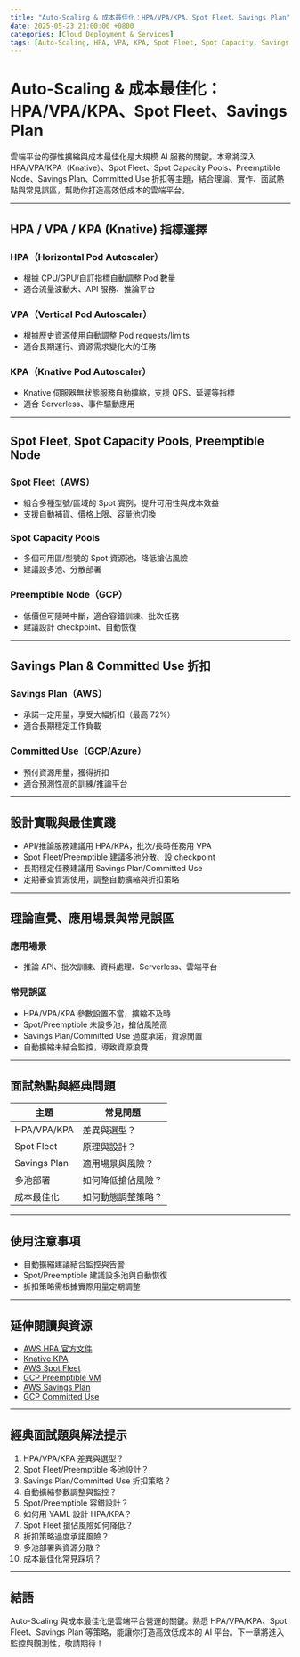 ```yaml
---
title: "Auto-Scaling & 成本最佳化：HPA/VPA/KPA、Spot Fleet、Savings Plan"
date: 2025-05-23 21:00:00 +0800
categories: [Cloud Deployment & Services]
tags: [Auto-Scaling, HPA, VPA, KPA, Spot Fleet, Spot Capacity, Savings Plan, Committed Use, 成本最佳化]
---
```


# Auto-Scaling & 成本最佳化：HPA/VPA/KPA、Spot Fleet、Savings Plan

雲端平台的彈性擴縮與成本最佳化是大規模 AI 服務的關鍵。本章將深入 HPA/VPA/KPA（Knative）、Spot Fleet、Spot Capacity Pools、Preemptible Node、Savings Plan、Committed Use 折扣等主題，結合理論、實作、面試熱點與常見誤區，幫助你打造高效低成本的雲端平台。

---

## HPA / VPA / KPA (Knative) 指標選擇

### HPA（Horizontal Pod Autoscaler）

- 根據 CPU/GPU/自訂指標自動調整 Pod 數量
- 適合流量波動大、API 服務、推論平台

### VPA（Vertical Pod Autoscaler）

- 根據歷史資源使用自動調整 Pod requests/limits
- 適合長期運行、資源需求變化大的任務

### KPA（Knative Pod Autoscaler）

- Knative 伺服器無狀態服務自動擴縮，支援 QPS、延遲等指標
- 適合 Serverless、事件驅動應用

---

## Spot Fleet, Spot Capacity Pools, Preemptible Node

### Spot Fleet（AWS）

- 組合多種型號/區域的 Spot 實例，提升可用性與成本效益
- 支援自動補貨、價格上限、容量池切換

### Spot Capacity Pools

- 多個可用區/型號的 Spot 資源池，降低搶佔風險
- 建議設多池、分散部署

### Preemptible Node（GCP）

- 低價但可隨時中斷，適合容錯訓練、批次任務
- 建議設計 checkpoint、自動恢復

---

## Savings Plan & Committed Use 折扣

### Savings Plan（AWS）

- 承諾一定用量，享受大幅折扣（最高 72%）
- 適合長期穩定工作負載

### Committed Use（GCP/Azure）

- 預付資源用量，獲得折扣
- 適合預測性高的訓練/推論平台

---

## 設計實戰與最佳實踐

- API/推論服務建議用 HPA/KPA，批次/長時任務用 VPA
- Spot Fleet/Preemptible 建議多池分散、設 checkpoint
- 長期穩定任務建議用 Savings Plan/Committed Use
- 定期審查資源使用，調整自動擴縮與折扣策略

---

## 理論直覺、應用場景與常見誤區

### 應用場景

- 推論 API、批次訓練、資料處理、Serverless、雲端平台

### 常見誤區

- HPA/VPA/KPA 參數設置不當，擴縮不及時
- Spot/Preemptible 未設多池，搶佔風險高
- Savings Plan/Committed Use 過度承諾，資源閒置
- 自動擴縮未結合監控，導致資源浪費

---

## 面試熱點與經典問題

| 主題         | 常見問題           |
| ------------ | ------------------ |
| HPA/VPA/KPA  | 差異與選型？       |
| Spot Fleet   | 原理與設計？       |
| Savings Plan | 適用場景與風險？   |
| 多池部署     | 如何降低搶佔風險？ |
| 成本最佳化   | 如何動態調整策略？ |

---

## 使用注意事項

* 自動擴縮建議結合監控與告警
* Spot/Preemptible 建議設多池與自動恢復
* 折扣策略需根據實際用量定期調整

---

## 延伸閱讀與資源

* [AWS HPA 官方文件](https://kubernetes.io/docs/tasks/run-application/horizontal-pod-autoscale/)
* [Knative KPA](https://knative.dev/docs/serving/autoscaling/)
* [AWS Spot Fleet](https://docs.aws.amazon.com/AWSEC2/latest/UserGuide/spot-fleet.html)
* [GCP Preemptible VM](https://cloud.google.com/preemptible-vms)
* [AWS Savings Plan](https://aws.amazon.com/savingsplans/)
* [GCP Committed Use](https://cloud.google.com/compute/docs/instances/signing-up-committed-use-discounts)

---

## 經典面試題與解法提示

1. HPA/VPA/KPA 差異與選型？
2. Spot Fleet/Preemptible 多池設計？
3. Savings Plan/Committed Use 折扣策略？
4. 自動擴縮參數調整與監控？
5. Spot/Preemptible 容錯設計？
6. 如何用 YAML 設計 HPA/KPA？
7. Spot Fleet 搶佔風險如何降低？
8. 折扣策略過度承諾風險？
9. 多池部署與資源分散？
10. 成本最佳化常見踩坑？

---

## 結語

Auto-Scaling 與成本最佳化是雲端平台營運的關鍵。熟悉 HPA/VPA/KPA、Spot Fleet、Savings Plan 等策略，能讓你打造高效低成本的 AI 平台。下一章將進入監控與觀測性，敬請期待！
